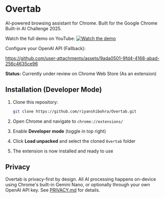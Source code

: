 # Overtab

AI-powered browsing assistant for Chrome. Built for the Google Chrome Built-in AI Challenge 2025.

Watch the full demo on YouTube:
[![Watch the demo](https://img.youtube.com/vi/Wq5pnpnK9r0/maxresdefault.jpg)](https://www.youtube.com/watch?v=Wq5pnpnK9r0)

Configure your OpenAI API (Fallback):

https://github.com/user-attachments/assets/9ada0501-9fd4-4168-abad-256c4635ce96

**Status:** Currently under review on Chrome Web Store (As an extension)

## Installation (Developer Mode)

1. Clone this repository:
   ```bash
   git clone https://github.com/riyanshibohra/Overtab.git
   ```

2. Open Chrome and navigate to `chrome://extensions/`

3. Enable **Developer mode** (toggle in top right)

4. Click **Load unpacked** and select the cloned `Overtab` folder

5. The extension is now installed and ready to use

## Privacy

Overtab is privacy-first by design. All AI processing happens on-device using Chrome's built-in Gemini Nano, or optionally through your own OpenAI API key. See [PRIVACY.md](PRIVACY.md) for details.
